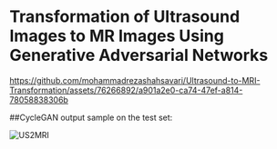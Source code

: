 # Transformation of Ultrasound Images to MR Images Using Generative Adversarial Networks



https://github.com/mohammadrezashahsavari/Ultrasound-to-MRI-Transformation/assets/76266892/a901a2e0-ca74-47ef-a814-78058838306b





    
##CycleGAN output sample on the test set:

![US2MRI](https://github.com/mohammadrezashahsavari/Ultrasound-to-MRI-Slice-Transformation/assets/76266892/e18fed31-1bc1-46ec-8b41-9d1a239191f3)
